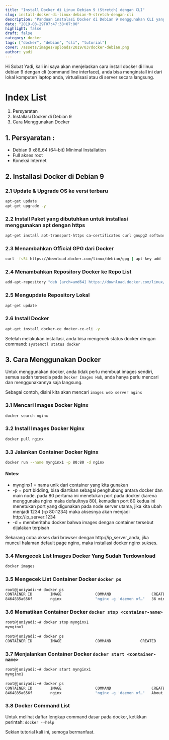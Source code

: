 ```yaml
---
title: "Install Docker di Linux Debian 9 (Stretch) dengan CLI"
slug: install-docker-di-linux-debian-9-stretch-dengan-cli
description: "Panduan instalasi Docker di Debian 9 menggunakan CLI yang mencakup update, instalasi paket, konfigurasi repository, dan pengelolaan container nginx."
date: "2019-03-29T07:47:38+07:00"
highlight: false
draft: false
category: docker
tags: ["docker", "debian", "cli", "tutorial"]
cover: /assets/images/uploads/2019/03/docker-debian.png
author: yadi
---
```


Hi Sobat Yadi, kali ini saya akan menjelaskan cara install docker di linux debian 9 dengan cli (command line interface), anda bisa menginstall ini dari lokal komputer/ laptop anda, virtualisasi atau di server secara langsung.

# Index List
1. Persyaratan
2. Installasi Docker di Debian 9
3. Cara Menggunakan Docker

## 1. Persyaratan :
* Debian 9 x86_64 (64-bit) Minimal Installation
* Full akses root
* Koneksi Internet

## 2. Installasi Docker di Debian 9

### 2.1 Update & Upgrade OS ke versi terbaru
```bash
apt-get update
apt-get upgrade -y
```

### 2.2 Install Paket yang dibutuhkan untuk installasi menggunakan apt dengan https
```bash
apt-get install apt-transport-https ca-certificates curl gnupg2 software-properties-common -y
```

### 2.3 Menambahkan Official GPG dari Docker
```bash
curl -fsSL https://download.docker.com/linux/debian/gpg | apt-key add -
```

### 2.4 Menambahkan Repository Docker ke Repo List
```bash
add-apt-repository "deb [arch=amd64] https://download.docker.com/linux/debian stretch stable"
```

### 2.5 Mengupdate Repository Lokal
```bash
apt-get update
```

### 2.6 Install Docker
```bash
apt-get install docker-ce docker-ce-cli -y
```

Setelah melakukan installasi, anda bisa mengecek status docker dengan command: `systemctl status docker`

## 3. Cara Menggunakan Docker

Untuk menggunakan docker, anda tidak perlu membuat images sendiri, semua sudah tersedia pada `Docker Images Hub`, anda hanya perlu mencari dan menggunakannya saja langsung.

Sebagai contoh, disini kita akan mencari `images web server nginx`

### 3.1 Mencari Images Docker Nginx
```bash
docker search nginx
```

### 3.2 Install Images Docker Nginx
```bash
docker pull nginx
```

### 3.3 Jalankan Container Docker Nginx
```bash
docker run --name mynginx1 -p 80:80 -d nginx
```

#### Notes:
* mynginx1 = nama unik dari container yang kita gunakan
* -p = port bidding, bisa diartikan sebagai penghubung antara docker dan main node. pada 80 pertama ini menetukan port pada docker (karena menggunaka nginx maka defaultnya 80), kemudian port 80 kedua ini menetukan port yang digunakan pada node server utama, jika kita ubah menjadi 1234 (-p 80:1234) maka aksesnya akan menjadi http://ip_server:1234
* -d = memberitahu docker bahwa images dengan container tersebut dijalakan terpisah

Sekarang coba akses dari browser dengan http://ip_server_anda, jika muncul halaman default page nginx, maka installasi docker nginx sukses.

### 3.4 Mengecek List Images Docker Yang Sudah Terdownload
```bash
docker images
```

### 3.5 Mengecek List Container Docker `docker ps`
```bash
root@juniyadi:~# docker ps
CONTAINER ID        IMAGE               COMMAND                  CREATED             STATUS              PORTS                NAMES
8464835a656f        nginx               "nginx -g 'daemon of…"   36 minutes ago      Up 36 minutes       0.0.0.0:80->80/tcp   mynginx1
```

### 3.6 Mematikan Container Docker `docker stop <container-name>`
```bash
root@juniyadi:~# docker stop mynginx1
mynginx1
 
root@juniyadi:~# docker ps
CONTAINER ID        IMAGE               COMMAND             CREATED             STATUS              PORTS               NAMES
```

### 3.7 Menjalankan Container Docker `docker start <container-name>`
```bash
root@juniyadi:~# docker start mynginx1
mynginx1
 
root@juniyadi:~# docker ps
CONTAINER ID        IMAGE               COMMAND                  CREATED             STATUS              PORTS                NAMES
8464835a656f        nginx               "nginx -g 'daemon of…"   About an hour ago   Up 2 seconds        0.0.0.0:80->80/tcp   mynginx1
```

### 3.8 Docker Command List
Untuk melihat daftar lengkap command dasar pada docker, ketikkan perintah: `docker --help`

Sekian tutorial kali ini, semoga bermanfaat.
